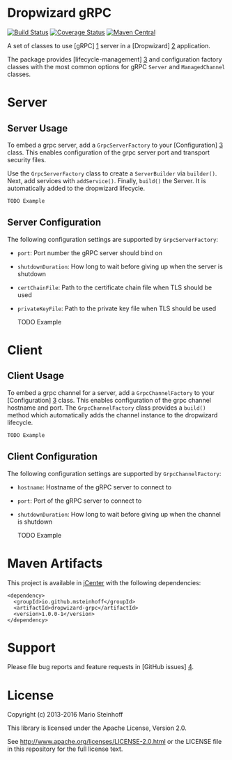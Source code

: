 # Dropwizard gRPC

[![Build Status](https://travis-ci.org/msteinhoff/dropwizard-grpc.svg?branch=master)](https://travis-ci.org/msteinhoff/dropwizard-grpc)
[![Coverage Status](https://img.shields.io/coveralls/msteinhoff/dropwizard-grpc.svg)](https://coveralls.io/r/msteinhoff/dropwizard-grpc)
[![Maven Central](https://img.shields.io/maven-central/v/io.dropwizard.modules/dropwizard-grpc.svg)](http://mvnrepository.com/artifact/io.dropwizard.modules/dropwizard-grpc)

A set of classes to use [gRPC] [1] server in a [Dropwizard] [2] application.  

The package provides [lifecycle-management] [3] and configuration factory
classes with the most common options for gRPC `Server` and `ManagedChannel`
classes.  

[1]: http://www.grpc.io/
[2]: http://dropwizard.io/1.0.0/docs
[3]: http://dropwizard.io/1.0.0/docs/manual/core.html#managed-objects

# Server

## Server Usage

To embed a grpc server, add a `GrpcServerFactory` to your [Configuration] [3]
class.  This enables configuration of the grpc server port and transport
security files.  

Use the `GrpcServerFactory` class to create a `ServerBuilder` via `builder()`.  
Next, add services with `addService()`.  Finally, `build()` the Server. It is
automatically added to the dropwizard lifecycle.  

    TODO Example

[3]: http://dropwizard.io/1.0.0/docs/manual/core.html#configuration

## Server Configuration

The following configuration settings are supported by `GrpcServerFactory`:  

* `port`: Port number the gRPC server should bind on
* `shutdownDuration`: How long to wait before giving up when the server is shutdown
* `certChainFile`: Path to the certificate chain file when TLS should be used
* `privateKeyFile`: Path to the private key file when TLS should be used

    TODO Example

# Client

## Client Usage

To embed a grpc channel for a server, add a `GrpcChannelFactory` to your
[Configuration] [3] class.  This enables configuration of the grpc channel
hostname and port.  The `GrpcChannelFactory` class provides a `build()` method 
which automatically adds the channel instance to the dropwizard lifecycle.  

    TODO Example

## Client Configuration

The following configuration settings are supported by `GrpcChannelFactory`:

* `hostname`: Hostname of the gRPC server to connect to
* `port`: Port of the gRPC server to connect to
* `shutdownDuration`: How long to wait before giving up when the channel is
shutdown

    TODO Example

# Maven Artifacts

This project is available in [jCenter](https://bintray.com/bintray/jcenter)
with the following dependencies:  

    <dependency>
      <groupId>io.github.msteinhoff</groupId>
      <artifactId>dropwizard-grpc</artifactId>
      <version>1.0.0-1</version>
    </dependency>

# Support

Please file bug reports and feature requests in [GitHub issues] [4].  

[4]: https://github.com/msteinhoff/dropwizard-grpc/issues

# License

Copyright (c) 2013-2016 Mario Steinhoff

This library is licensed under the Apache License, Version 2.0.

See http://www.apache.org/licenses/LICENSE-2.0.html or the LICENSE file in this
repository for the full license text.  
